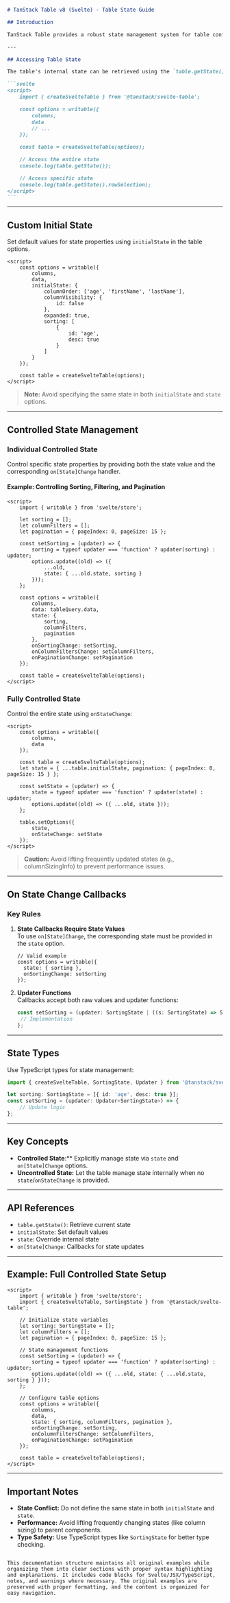 ````markdown
# TanStack Table v8 (Svelte) - Table State Guide

## Introduction

TanStack Table provides a robust state management system for table configurations. This guide explains how to access, customize, and control the table's state in Svelte applications.

---

## Accessing Table State

The table's internal state can be retrieved using the `table.getState()` method.

```svelte
<script>
	import { createSvelteTable } from '@tanstack/svelte-table';

	const options = writable({
		columns,
		data
		// ...
	});

	const table = createSvelteTable(options);

	// Access the entire state
	console.log(table.getState());

	// Access specific state
	console.log(table.getState().rowSelection);
</script>
```
````

---

## Custom Initial State

Set default values for state properties using `initialState` in the table options.

```svelte
<script>
	const options = writable({
		columns,
		data,
		initialState: {
			columnOrder: ['age', 'firstName', 'lastName'],
			columnVisibility: {
				id: false
			},
			expanded: true,
			sorting: [
				{
					id: 'age',
					desc: true
				}
			]
		}
	});

	const table = createSvelteTable(options);
</script>
```

> **Note:** Avoid specifying the same state in both `initialState` and `state` options.

---

## Controlled State Management

### Individual Controlled State

Control specific state properties by providing both the state value and the corresponding `on[State]Change` handler.

#### Example: Controlling Sorting, Filtering, and Pagination

```svelte
<script>
	import { writable } from 'svelte/store';

	let sorting = [];
	let columnFilters = [];
	let pagination = { pageIndex: 0, pageSize: 15 };

	const setSorting = (updater) => {
		sorting = typeof updater === 'function' ? updater(sorting) : updater;
		options.update((old) => ({
			...old,
			state: { ...old.state, sorting }
		}));
	};

	const options = writable({
		columns,
		data: tableQuery.data,
		state: {
			sorting,
			columnFilters,
			pagination
		},
		onSortingChange: setSorting,
		onColumnFiltersChange: setColumnFilters,
		onPaginationChange: setPagination
	});

	const table = createSvelteTable(options);
</script>
```

### Fully Controlled State

Control the entire state using `onStateChange`:

```svelte
<script>
	const options = writable({
		columns,
		data
	});

	const table = createSvelteTable(options);
	let state = { ...table.initialState, pagination: { pageIndex: 0, pageSize: 15 } };

	const setState = (updater) => {
		state = typeof updater === 'function' ? updater(state) : updater;
		options.update((old) => ({ ...old, state }));
	};

	table.setOptions({
		state,
		onStateChange: setState
	});
</script>
```

> **Caution:** Avoid lifting frequently updated states (e.g., columnSizingInfo) to prevent performance issues.

---

## On State Change Callbacks

### Key Rules

1. **State Callbacks Require State Values**  
   To use `on[State]Change`, the corresponding state must be provided in the `state` option.

   ```svelte
   // Valid example
   const options = writable({
     state: { sorting },
     onSortingChange: setSorting
   });
   ```

2. **Updater Functions**  
   Callbacks accept both raw values and updater functions:

   ```typescript
   const setSorting = (updater: SortingState | ((s: SortingState) => SortingState)) => {
   	// Implementation
   };
   ```

---

## State Types

Use TypeScript types for state management:

```typescript
import { createSvelteTable, SortingState, Updater } from '@tanstack/svelte-table';

let sorting: SortingState = [{ id: 'age', desc: true }];
const setSorting = (updater: Updater<SortingState>) => {
	// Update logic
};
```

---

## Key Concepts

- **Controlled State**:\*\* Explicitly manage state via `state` and `on[State]Change` options.
- **Uncontrolled State:** Let the table manage state internally when no `state`/`onStateChange` is provided.

---

## API References

- `table.getState()`: Retrieve current state
- `initialState`: Set default values
- `state`: Override internal state
- `on[State]Change`: Callbacks for state updates

---

## Example: Full Controlled State Setup

```svelte
<script>
	import { writable } from 'svelte/store';
	import { createSvelteTable, SortingState } from '@tanstack/svelte-table';

	// Initialize state variables
	let sorting: SortingState = [];
	let columnFilters = [];
	let pagination = { pageIndex: 0, pageSize: 15 };

	// State management functions
	const setSorting = (updater) => {
		sorting = typeof updater === 'function' ? updater(sorting) : updater;
		options.update((old) => ({ ...old, state: { ...old.state, sorting } }));
	};

	// Configure table options
	const options = writable({
		columns,
		data,
		state: { sorting, columnFilters, pagination },
		onSortingChange: setSorting,
		onColumnFiltersChange: setColumnFilters,
		onPaginationChange: setPagination
	});

	const table = createSvelteTable(options);
</script>
```

---

## Important Notes

- **State Conflict:** Do not define the same state in both `initialState` and `state`.
- **Performance:** Avoid lifting frequently changing states (like column sizing) to parent components.
- **Type Safety:** Use TypeScript types like `SortingState` for better type checking.

```

This documentation structure maintains all original examples while organizing them into clear sections with proper syntax highlighting and explanations. It includes code blocks for Svelte/JSX/TypeScript, notes, and warnings where necessary. The original examples are preserved with proper formatting, and the content is organized for easy navigation.
```
